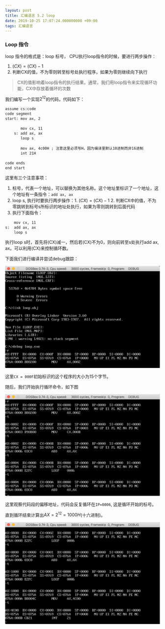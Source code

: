 ```yaml
---
layout: post
title: 汇编语言 5.2 loop
date: 2019-10-25 17:07:24.000000000 +09:00
tags: 汇编语言
---
```


### Loop 指令

loop 指令的格式是：loop 标号， CPU执行loop指令的时候，要进行两步操作：

1. $(CX) = (CX) - 1$
2. 判断CX的值，不为零则转至标号处执行程序，如果为零则继续向下执行

> CX的值影响着loop指令的执行结果。通常，我们用loop指令来实现循环功能，CX中存放着循环的次数

我们编写一个实现$2^12$的代码，代码如下：

```x86asm
assume cs:code
code segment
start: mov ax, 2

       mov cx, 11
    s: add ax, ax
       loop s

       mov ax, 4c00H ; 注意这里必须写H，因为编译里默认10进制而非16进制
       int 21H

code ends
end start
```
这里有三个注意事项：

1. 标号，代表一个地址，可以替换为其他名称。这个地址里标识了一个地址，这个地址有一条指令：```add ax, ax```
2. loop s, 执行时要执行两步操作：1. $(CX) = (CX) - 1$ 2. 判断CX中的值，不为零跳转到标号s所标识的地址处执行，如果为零则跳转到后面代码
3. 执行下面指令：
```x86asm
    mov cx, 11
s:  add ax, ax
    loop s
```
执行loop s时，首先将(CX)减一，然后若(CX)不为0，则向前转至s处执行add ax, ax。可以利用(CX)来控制循环数。

下面我们进行编译并尝试debug跟踪：

![figure1](/assets/201910/2019-10-25_17-36-19.png)

这里```CX = 000F```初始标识的这个程序的大小为15个字节。

随后，我们开始执行循环命令，如下图

![figure2](/assets/201910/2019-10-25_17-53-04.png)

这里观察代码段的偏移地址，代码会反复循环在```IP=0006```, 这是循环开始的标号。

直到循环结束计算出$AX=2^{12}=1000H$(十六进制)。

![figure3](/assets/201910/2019-10-25_17-58-08.png)
